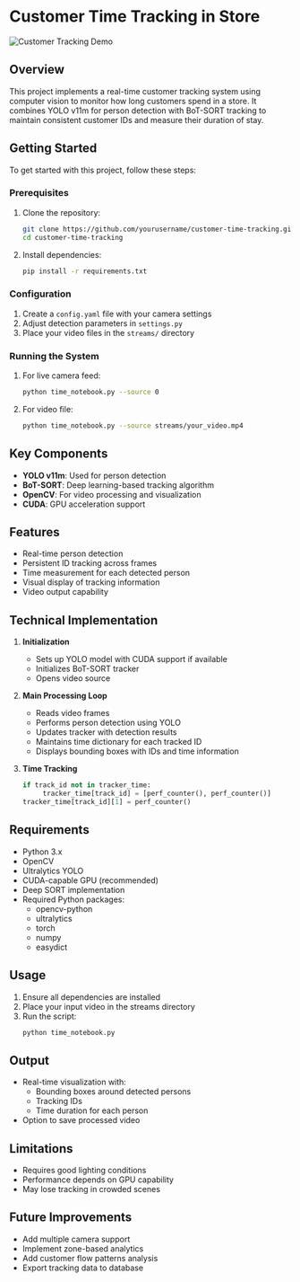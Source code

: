 # Customer Time Tracking in Store
![Customer Tracking Demo](output/output_gif.gif)

## Overview
This project implements a real-time customer tracking system using computer vision to monitor how long customers spend in a store. It combines YOLO v11m for person detection with BoT-SORT tracking to maintain consistent customer IDs and measure their duration of stay.

## Getting Started
To get started with this project, follow these steps:

### Prerequisites
1. Clone the repository:
    ```bash
    git clone https://github.com/yourusername/customer-time-tracking.git
    cd customer-time-tracking
    ```

2. Install dependencies:
    ```bash
    pip install -r requirements.txt
    ```

### Configuration
1. Create a `config.yaml` file with your camera settings
2. Adjust detection parameters in `settings.py`
3. Place your video files in the `streams/` directory

### Running the System
1. For live camera feed:
    ```bash
    python time_notebook.py --source 0
    ```

2. For video file:
    ```bash
    python time_notebook.py --source streams/your_video.mp4
    ```


## Key Components
- **YOLO v11m**: Used for person detection
- **BoT-SORT**: Deep learning-based tracking algorithm
- **OpenCV**: For video processing and visualization
- **CUDA**: GPU acceleration support

## Features
- Real-time person detection
- Persistent ID tracking across frames
- Time measurement for each detected person
- Visual display of tracking information
- Video output capability

## Technical Implementation
1. **Initialization**
    - Sets up YOLO model with CUDA support if available
    - Initializes BoT-SORT tracker
    - Opens video source

2. **Main Processing Loop**
    - Reads video frames
    - Performs person detection using YOLO
    - Updates tracker with detection results
    - Maintains time dictionary for each tracked ID
    - Displays bounding boxes with IDs and time information

3. **Time Tracking**
    ```python
    if track_id not in tracker_time:
         tracker_time[track_id] = [perf_counter(), perf_counter()]
    tracker_time[track_id][1] = perf_counter()
    ```

## Requirements
- Python 3.x
- OpenCV
- Ultralytics YOLO
- CUDA-capable GPU (recommended)
- Deep SORT implementation
- Required Python packages:
  - opencv-python
  - ultralytics
  - torch
  - numpy
  - easydict

## Usage
1. Ensure all dependencies are installed
2. Place your input video in the streams directory
3. Run the script:
    ```bash
    python time_notebook.py
    ```

## Output
- Real-time visualization with:
  - Bounding boxes around detected persons
  - Tracking IDs
  - Time duration for each person
- Option to save processed video

## Limitations
- Requires good lighting conditions
- Performance depends on GPU capability
- May lose tracking in crowded scenes

## Future Improvements
- Add multiple camera support
- Implement zone-based analytics
- Add customer flow patterns analysis
- Export tracking data to database
